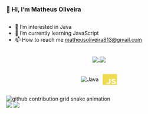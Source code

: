
### 👋 Hi, I’m Matheus Oliveira
##
- 👀 I’m interested in Java 
- 🌱 I’m currently learning JavaScript
- 📫 How to reach me matheusoliveira813@gmail.com

##

<p align="center">
  <a href="https://github.com/Matheusoliveira813/github-readme-stats">
    <img
      align="center"
      height="145"
      src="https://github-readme-stats.vercel.app/api/top-langs/?username=Matheusoliveira813&layout=compact&theme=dracula"
    />
  </a>
  <a href="https://github.com/Matheusoliveira813/github-readme-stats">
    <img
      align="center"
      height="145"
      src="https://github-readme-stats.vercel.app/api?username=matheusoliveira813&show_icons=true&theme=dracula"
    />
  </a>
</p>
  <div style="display: inline_block" align="middle"><br>
    <img align="center" alt="Java" height="35" width="45" src="https://cdn.jsdelivr.net/gh/devicons/devicon/icons/java/java-original.svg" hspace="3" title="Java">
    <img align="center" alt="JavaScript" height="30" width="40" src="https://raw.githubusercontent.com/devicons/devicon/master/icons/javascript/javascript-plain.svg" hspace="3" title="JavaScript">
  </div>

##
  <picture>
  <source media="(prefers-color-scheme: dark)" srcset="https://raw.githubusercontent.com/typio/typio/output/github-contribution-grid-snake-dark.svg">
  <source media="(prefers-color-scheme: light)" srcset="https://raw.githubusercontent.com/typio/typio/output/github-contribution-grid-snake.svg">
  <img  alt="github contribution grid snake animation" src="https://raw.githubusercontent.com/typio/typio/output/github-contribution-grid-snake.svg">
</picture>

  <div>
 <a href="https://www.linkedin.com/in/matheus-oliveira-ba4685253/" target="_blank"><img src="https://img.shields.io/badge/-LinkedIn-%230077B5?style=for-the-badge&logo=linkedin&logoColor=white" target="_blank"></a> 
 <a href = "mailto:matheusoliveira813@gmail.com"><img src="https://img.shields.io/badge/Gmail-D14836?style=for-the-badge&logo=gmail&logoColor=white" target="_blank"></a>
</div>

